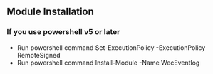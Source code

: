 ## Module Installation
### If you use powershell v5 or later
* Run powershell command Set-ExecutionPolicy -ExecutionPolicy RemoteSigned
* Run powershell command Install-Module -Name WecEventlog
